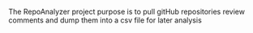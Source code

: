 The RepoAnalyzer project purpose is to pull gitHub repositories review comments and dump them into a csv file for later analysis
